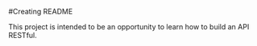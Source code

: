 #Creating README

This project is intended to be an opportunity to learn how to build an API RESTful. 
